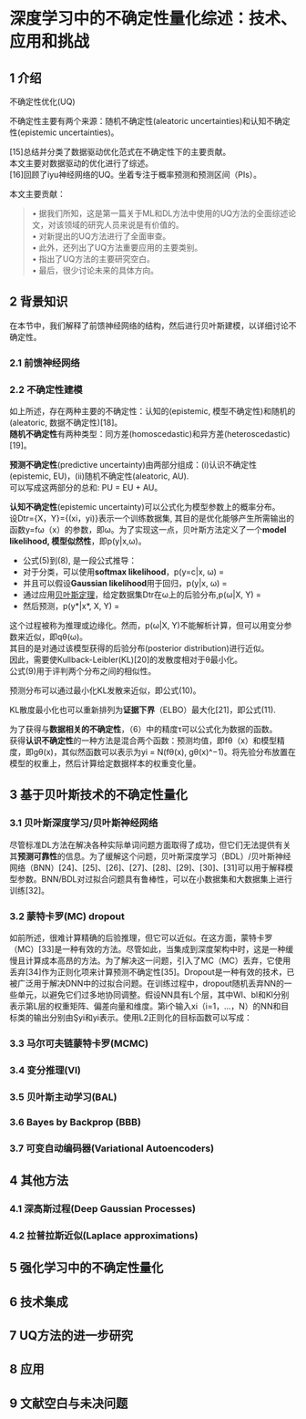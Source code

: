 # 深度学习中的不确定性量化综述：技术、应用和挑战

## 1 介绍
不确定性优化(UQ)

不确定性主要有两个来源：随机不确定性(aleatoric uncertainties)和认知不确定性(epistemic uncertainties)。  

[15]总结并分类了数据驱动优化范式在不确定性下的主要贡献。  
本文主要对数据驱动的优化进行了综述。  
[16]回顾了iyu神经网络的UQ。坐着专注于概率预测和预测区间（PIs）。

本文主要贡献：
> • 据我们所知，这是第一篇关于ML和DL方法中使用的UQ方法的全面综述论文，对该领域的研究人员来说是有价值的。  
> • 对新提出的UQ方法进行了全面审查。  
> • 此外，还列出了UQ方法重要应用的主要类别。  
> • 指出了UQ方法的主要研究空白。  
> • 最后，很少讨论未来的具体方向。  

## 2 背景知识
在本节中，我们解释了前馈神经网络的结构，然后进行贝叶斯建模，以详细讨论不确定性。  
### 2.1 前馈神经网络

### 2.2 不确定性建模
如上所述，存在两种主要的不确定性：认知的(epistemic, 模型不确定性)和随机的(aleatoric, 数据不确定性)[18]。  
**随机不确定性**有两种类型：同方差(homoscedastic)和异方差(heteroscedastic)[19]。

**预测不确定性**(predictive uncertainty)由两部分组成：(i)认识不确定性(epistemic, EU)，(ii)随机不确定性(aleatoric, AU).  
可以写成这两部分的总和: PU = EU + AU。

**认知不确定性**(epistemic uncertainty)可以公式化为模型参数上的概率分布。  
设Dtr={X，Y}={(xi，yi)}表示一个训练数据集, 其目的是优化能够产生所需输出的函数y=fω（x）的参数，即ω。为了实现这一点，贝叶斯方法定义了一个**model likelihood, 模型似然性**，即p(y|x,ω)。  
- 公式(5)到(8), 是一段公式推导：
- 对于分类，可以使用**softmax likelihood**，p(y=c|x, ω) =  
- 并且可以假设**Gaussian likelihood**用于回归，p(y|x, ω) =  
- 通过应用[贝叶斯定理](./Bayes'%20theorem.md)，给定数据集Dtr在ω上的后验分布,p(ω|X, Y) =  
- 然后预测，p(y*|x*, X, Y) =  

这个过程被称为推理或边缘化。然而，p(ω|X, Y)不能解析计算，但可以用变分参数来近似，即qθ(ω)。  
其目的是对通过该模型获得的后验分布(posterior distribution)进行近似。  
因此，需要使Kullback-Leibler(KL)[20]的发散度相对于θ最小化。  
公式(9)用于评判两个分布之间的相似性。

预测分布可以通过最小化KL发散来近似，即公式(10)。

KL散度最小化也可以重新排列为**证据下界**（ELBO）最大化[21]，即公式(11).

为了获得与**数据相关的不确定性**，（6）中的精度τ可以公式化为数据的函数。  
获得**认识不确定性**的一种方法是混合两个函数：预测均值，即fθ（x）和模型精度，即gθ(x)，其似然函数可以表示为yi = N(fθ(x), gθ(x)^−1)。将先验分布放置在模型的权重上，然后计算给定数据样本的权重变化量。

## 3 基于贝叶斯技术的不确定性量化
### 3.1 贝叶斯深度学习/贝叶斯神经网络
尽管标准DL方法在解决各种实际单词问题方面取得了成功，但它们无法提供有关其**预测可靠性**的信息。为了缓解这个问题，贝叶斯深度学习（BDL）/贝叶斯神经网络（BNN）[24]、[25]、[26]、[27]、[28]、[29]、[30]、[31]可以用于解释模型参数。BNN/BDL对过拟合问题具有鲁棒性，可以在小数据集和大数据集上进行训练[32]。  

### 3.2 蒙特卡罗(MC) dropout
如前所述，很难计算精确的后验推理，但它可以近似。在这方面，蒙特卡罗（MC）[33]是一种有效的方法。尽管如此，当集成到深度架构中时，这是一种缓慢且计算成本高昂的方法。为了解决这一问题，引入了MC（MC）丢弃，它使用丢弃[34]作为正则化项来计算预测不确定性[35]。Dropout是一种有效的技术，已被广泛用于解决DNN中的过拟合问题。在训练过程中，dropout随机丢弃NN的一些单元，以避免它们过多地协同调整。假设NN具有L个层，其中Wl、bl和Kl分别表示第L层的权重矩阵、偏差向量和维度。第i个输入xi（i=1，…，N）的NN和目标类的输出分别由Şyi和yi表示。使用L2正则化的目标函数可以写成：


### 3.3 马尔可夫链蒙特卡罗(MCMC)

### 3.4 变分推理(VI)

### 3.5 贝叶斯主动学习(BAL)

### 3.6 Bayes by Backprop (BBB)

### 3.7 可变自动编码器(Variational Autoencoders)

## 4 其他方法

### 4.1 深高斯过程(Deep Gaussian Processes)

### 4.2 拉普拉斯近似(Laplace approximations)

## 5 强化学习中的不确定性量化

## 6 技术集成

## 7 UQ方法的进一步研究

## 8 应用

## 9 文献空白与未决问题